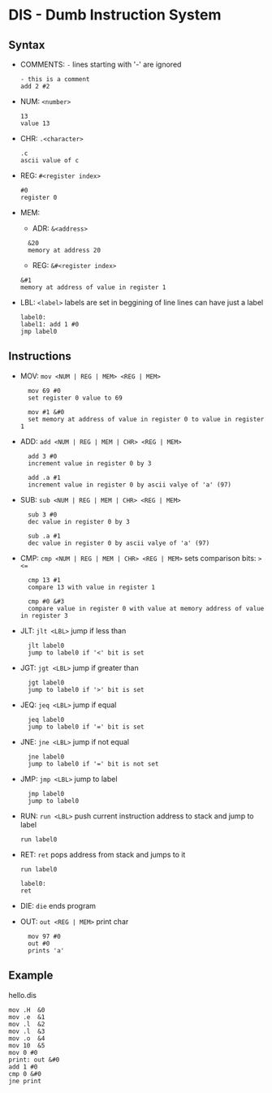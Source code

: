 # DIS - Dumb Instruction System

## Syntax

- COMMENTS: `-`
  lines starting with '-' are ignored

  ```
  - this is a comment
  add 2 #2
  ```

- NUM: `<number>`
  ```
  13
  value 13
  ```
- CHR: `.<character>`
  ```
  .c
  ascii value of c
  ```
- REG: `#<register index>`

  ```
  #0
  register 0
  ```

- MEM:

  - ADR: `&<address>`

  ```
    &20
    memory at address 20
  ```

  - REG: `&#<register index>`

  ```
  &#1
  memory at address of value in register 1
  ```

- LBL: `<label>`
  labels are set in beggining of line
  lines can have just a label
  ```
  label0:
  label1: add 1 #0
  jmp label0
  ```

## Instructions

- MOV: `mov <NUM | REG | MEM> <REG | MEM>`

  ```
    mov 69 #0
    set register 0 value to 69

    mov #1 &#0
    set memory at address of value in register 0 to value in register 1
  ```

- ADD: `add <NUM | REG | MEM | CHR> <REG | MEM>`

  ```
    add 3 #0
    increment value in register 0 by 3

    add .a #1
    increment value in register 0 by ascii valye of 'a' (97)
  ```

- SUB: `sub <NUM | REG | MEM | CHR> <REG | MEM>`

  ```
    sub 3 #0
    dec value in register 0 by 3

    sub .a #1
    dec value in register 0 by ascii valye of 'a' (97)
  ```

- CMP: `cmp <NUM | REG | MEM | CHR> <REG | MEM>`
  sets comparison bits: `><=`

  ```
    cmp 13 #1
    compare 13 with value in register 1

    cmp #0 &#3
    compare value in register 0 with value at memory address of value in register 3
  ```

- JLT: `jlt <LBL>`
  jump if less than

  ```
    jlt label0
    jump to label0 if '<' bit is set
  ```

- JGT: `jgt <LBL>`
  jump if greater than

  ```
    jgt label0
    jump to label0 if '>' bit is set
  ```

- JEQ: `jeq <LBL>`
  jump if equal

  ```
    jeq label0
    jump to label0 if '=' bit is set
  ```

- JNE: `jne <LBL>`
  jump if not equal

  ```
    jne label0
    jump to label0 if '=' bit is not set
  ```

- JMP: `jmp <LBL>`
  jump to label

  ```
    jmp label0
    jump to label0
  ```

- RUN: `run <LBL>`
  push current instruction address to stack and jump to label

  ```
  run label0
  ```

- RET: `ret`
  pops address from stack and jumps to it

  ```
  run label0

  label0:
  ret
  ```

- DIE: `die`
  ends program

- OUT: `out <REG | MEM>`
  print char
  ```
    mov 97 #0
    out #0
    prints 'a'
  ```

## Example

hello.dis

```
mov .H  &0
mov .e  &1
mov .l  &2
mov .l  &3
mov .o  &4
mov 10  &5
mov 0 #0
print: out &#0
add 1 #0
cmp 0 &#0
jne print
```
